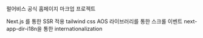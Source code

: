 펄어비스 공식 홈페이지 마크업 프로젝트

Next.js 를 통한 SSR 적용
tailwind css
AOS 라이브러리를 통한 스크롤 이벤트
next-app-dir-i18n을 통한 internationalization
